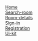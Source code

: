 <a href='https://george-izot.github.io/toxin/dist/home.html'> Home</a><br>
<a href='https://george-izot.github.io/toxin/dist/search-room.html'> Search-room</a><br>
<a href='https://george-izot.github.io/toxin/dist/room-details.html'> Room-details</a><br>
<a href='https://george-izot.github.io/toxin/dist/sign-in.html'> Sign-in</a><br>
<a href='https://george-izot.github.io/toxin/dist/registration.html'> Registration</a><br>
<a href='https://george-izot.github.io/toxin/dist/ui-kit.html'> Ui-kit</a><br>
